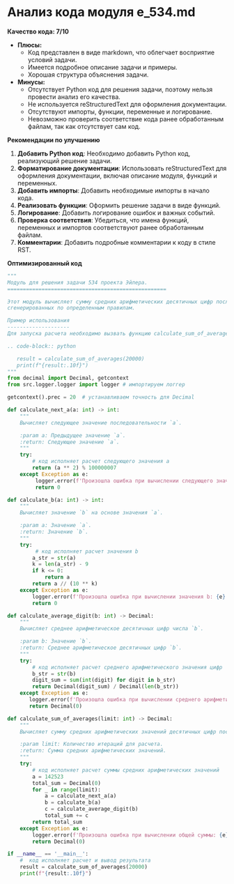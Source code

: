 # Анализ кода модуля e_534.md

**Качество кода: 7/10**

-   **Плюсы:**
    *   Код представлен в виде markdown, что облегчает восприятие условий задачи.
    *   Имеется подробное описание задачи и примеры.
    *   Хорошая структура объяснения задачи.
-   **Минусы:**
    *   Отсутствует Python код для решения задачи, поэтому нельзя провести анализ его качества.
    *   Не используется reStructuredText для оформления документации.
    *   Отсутствуют импорты, функции, переменные и логирование.
    *   Невозможно проверить соответствие кода ранее обработанным файлам, так как отсутствует сам код.

**Рекомендации по улучшению**

1.  **Добавить Python код**: Необходимо добавить Python код, реализующий решение задачи.
2.  **Форматирование документации**: Использовать reStructuredText для оформления документации, включая описание модуля, функций и переменных.
3.  **Добавить импорты**: Добавить необходимые импорты в начало кода.
4.  **Реализовать функции**: Оформить решение задачи в виде функций.
5.  **Логирование**: Добавить логирование ошибок и важных событий.
6.  **Проверка соответствия**: Убедиться, что имена функций, переменных и импортов соответствуют ранее обработанным файлам.
7.  **Комментарии**: Добавить подробные комментарии к коду в стиле RST.

**Оптимизированный код**

```python
"""
Модуль для решения задачи 534 проекта Эйлера.
===================================================

Этот модуль вычисляет сумму средних арифметических десятичных цифр последовательности чисел,
сгенерированных по определенным правилам.

Пример использования
--------------------
Для запуска расчета необходимо вызвать функцию calculate_sum_of_averages.

.. code-block:: python

   result = calculate_sum_of_averages(20000)
   print(f"{result:.10f}")
"""
from decimal import Decimal, getcontext
from src.logger.logger import logger # импортируем логгер

getcontext().prec = 20  # устанавливаем точность для Decimal

def calculate_next_a(a: int) -> int:
    """
    Вычисляет следующее значение последовательности `a`.

    :param a: Предыдущее значение `a`.
    :return: Следующее значение `a`.
    """
    try:
        # код исполняет расчет следующего значения a
        return (a ** 2) % 100000007
    except Exception as e:
         logger.error(f'Произошла ошибка при вычислении следующего значения a: {e}')
         return 0

def calculate_b(a: int) -> int:
    """
    Вычисляет значение `b` на основе значения `a`.

    :param a: Значение `a`.
    :return: Значение `b`.
    """
    try:
         # код исполняет расчет значения b
        a_str = str(a)
        k = len(a_str) - 9
        if k <= 0:
            return a
        return a // (10 ** k)
    except Exception as e:
        logger.error(f'Произошла ошибка при вычислении значения b: {e}')
        return 0

def calculate_average_digit(b: int) -> Decimal:
    """
    Вычисляет среднее арифметическое десятичных цифр числа `b`.

    :param b: Значение `b`.
    :return: Среднее арифметическое десятичных цифр `b`.
    """
    try:
        # код исполняет расчет среднего арифметического значения цифр
        b_str = str(b)
        digit_sum = sum(int(digit) for digit in b_str)
        return Decimal(digit_sum) / Decimal(len(b_str))
    except Exception as e:
       logger.error(f'Произошла ошибка при вычислении среднего арифметического значения цифр: {e}')
       return Decimal(0)

def calculate_sum_of_averages(limit: int) -> Decimal:
    """
    Вычисляет сумму средних арифметических значений десятичных цифр последовательности.

    :param limit: Количество итераций для расчета.
    :return: Сумма средних арифметических значений.
    """
    try:
        # код исполняет расчет суммы средних арифметических значений
        a = 142523
        total_sum = Decimal(0)
        for _ in range(limit):
            a = calculate_next_a(a)
            b = calculate_b(a)
            c = calculate_average_digit(b)
            total_sum += c
        return total_sum
    except Exception as e:
        logger.error(f'Произошла ошибка при вычислении общей суммы: {e}')
        return Decimal(0)

if __name__ == '__main__':
    #  код исполняет расчет и вывод результата
    result = calculate_sum_of_averages(20000)
    print(f"{result:.10f}")
```